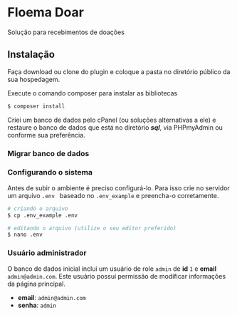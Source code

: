 # Floema Doar
Solução para recebimentos de doações

## Instalação

Faça download ou clone do plugin e coloque a pasta no diretório público da sua hospedagem. 

Execute o comando composer para instalar as bibliotecas

```sh
$ composer install
```

Criei um banco de dados pelo cPanel (ou soluções alternativas a ele) e restaure o banco de dados que está no diretório ***sql***, via PHPmyAdmin ou conforme sua preferência.


### Migrar banco de dados


### Configurando o sistema
Antes de subir o ambiente é preciso configurá-lo. Para isso crie no servidor um arquivo `.env ` baseado no `.env_example` e preencha-o corretamente.

```sh
# criando o arquivo
$ cp .env_example .env

# editando o arquivo (utilize o seu editor preferido)
$ nano .env
```

### Usuário administrador
O banco de dados inicial inclui um usuário de role `admin` de **id** `1` e **email** `admin@admin.com`.
Este usuário possui permissão de modificar informações da página principal.

- **email**: `admin@admin.com`
- **senha**: `admin`